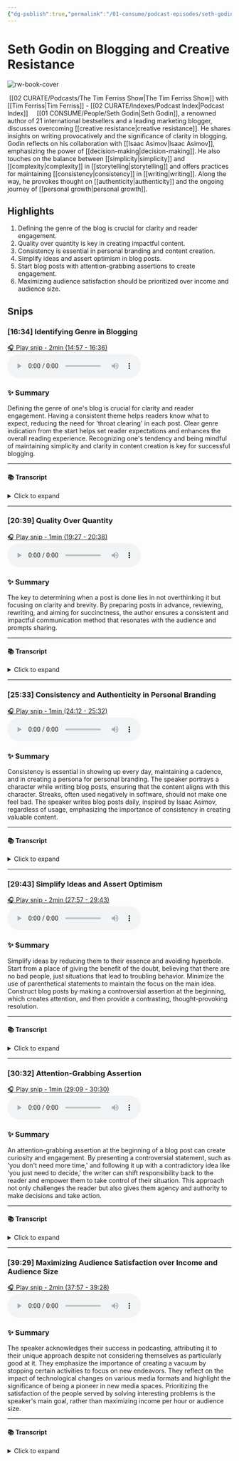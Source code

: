 ```yaml
---
{"dg-publish":true,"permalink":"/01-consume/podcast-episodes/seth-godin-on-blogging-and-creative-resistance/","title":"Seth Godin on Blogging and Creative Resistance","tags":["podcasts","blogging"]}
---
```


# Seth Godin on Blogging and Creative Resistance

![rw-book-cover](https://wsrv.nl/?url=https%3A%2F%2Fcontent.production.cdn.art19.com%2Fimages%2F69%2F10%2F10%2Ffb%2F691010fb-625e-4abe-993c-a57228b28dbe%2F91cb53ae0d5dbb379b9dffecf0a772593891d0d09bbe6d90ee746edbdb79e3ec75584f2ceb8260e9f675a90c05419b9b99842a76905b686f0f51c1a9d3e227ab.jpeg&w=300&h=300)

 [[02 CURATE/Podcasts/The Tim Ferriss Show\|The Tim Ferriss Show]] with [[Tim Ferriss\|Tim Ferriss]]  - [[02 CURATE/Indexes/Podcast Index\|Podcast Index]]
  
 [[01 CONSUME/People/Seth Godin\|Seth Godin]], a renowned author of 21 international bestsellers and a leading marketing blogger, discusses overcoming [[creative resistance\|creative resistance]]. He shares insights on writing provocatively and the significance of clarity in blogging. Godin reflects on his collaboration with [[Isaac Asimov\|Isaac Asimov]], emphasizing the power of [[decision-making\|decision-making]]. He also touches on the balance between [[simplicity\|simplicity]] and [[complexity\|complexity]] in [[storytelling\|storytelling]] and offers practices for maintaining [[consistency\|consistency]] in [[writing\|writing]]. Along the way, he provokes thought on [[authenticity\|authenticity]] and the ongoing journey of [[personal growth\|personal growth]].

## Highlights

  1. Defining the genre of the blog is crucial for clarity and reader engagement.
  2. Quality over quantity is key in creating impactful content.
  3. Consistency is essential in personal branding and content creation.
  4. Simplify ideas and assert optimism in blog posts.
  5. Start blog posts with attention-grabbing assertions to create engagement.
  6. Maximizing audience satisfaction should be prioritized over income and audience size. 



## Snips


### [16:34] Identifying Genre in Blogging


[🎧 Play snip - 2min️ (14:57 - 16:36)](https://share.snipd.com/snip/6b01a2e9-6d73-4f0c-8b87-bd9187e51f77)
<audio controls> <source src="https://rss.art19.com/episodes/5bfcbdef-8a89-4106-b77c-3d9227f3e055.mp3?rss_browser=BAhJIgpTbmlwZAY6BkVU--7de01baece82063bda1cca2dc0d698735fdbe34a#t=14:57,16:36"> </audio>




### ✨ Summary
Defining the genre of one's blog is crucial for clarity and reader engagement. Having a consistent theme helps readers know what to expect, reducing the need for 'throat clearing' in each post. Clear genre indication from the start helps set reader expectations and enhances the overall reading experience. Recognizing one's tendency and being mindful of maintaining simplicity and clarity in content creation is key for successful blogging.


---




#### 📚 Transcript
<details>
<summary>Click to expand</summary>
<blockquote><b>Tim Ferriss</b><br/><br/>About genre.</blockquote><br/><blockquote><b>Seth Godin</b><br/><br/>So my blog is a long running series. It has been a series of 8,500 daily posts. So if I was starting today, I have to figure out what is the genre of my work. If you think about David Letterman's TV show, he needed to have a series called Stupid Pet Tricks because the show wasn't Stupid Pet Tricks, but there was a regular recurring Stupid Pet Trick. The show was a series of David Letterman shows. So if your genre, as you re-enter blogging, is there is a post from Tim on a regular basis, and all of them are about the things we put into our body and performance, then you're fine. If that's not the case, then the question is, when the reader shows up, do you need to do a lot of throat clearing to get them back on track for what you are writing about today? And so, since you're starting with largely a blank slate, I said, well, if the first seven of these are in this series, then you only have to clear your throat once on the eighth day and Say, okay, now we're talking about this. And you could do one of those or six of those or 12 of those. But people do better if they understand that they're going to see Dune not read The Power Broker. Those are different genres, and you need to give them a hint as to what they're going to get.</blockquote><br/><blockquote><b>Tim Ferriss</b><br/><br/>I like the idea of recognizing that my tendency is to, how should I be generous with myself, be comprehensive. I was going to say overcomplicate,</blockquote>
</details>



---


### [20:39] Quality Over Quantity


[🎧 Play snip - 1min️ (19:27 - 20:38)](https://share.snipd.com/snip/9c813bf9-f9a6-4018-a935-acfde482ca0f)
<audio controls> <source src="https://rss.art19.com/episodes/5bfcbdef-8a89-4106-b77c-3d9227f3e055.mp3?rss_browser=BAhJIgpTbmlwZAY6BkVU--7de01baece82063bda1cca2dc0d698735fdbe34a#t=19:27,20:38"> </audio>




### ✨ Summary
The key to determining when a post is done lies in not overthinking it but focusing on clarity and brevity. By preparing posts in advance, reviewing, rewriting, and aiming for succinctness, the author ensures a consistent and impactful communication method that resonates with the audience and prompts sharing.


---




#### 📚 Transcript
<details>
<summary>Click to expand</summary>
<blockquote><b>Seth Godin</b><br/><br/>Right, well, I'll do the first part first because it's easier. You asked, how do you decide or know when a post is done? And I texted back, I don't. That's the point. And then I wrote, imagine how hard it would be to have a conversation or even a text thread if we had to think through whether our turn to talk was over before we stopped talking. Right? So my model, my ritual is I write blog posts in advance and then the night before I review them, I rewrite them, I delete them. So if I get the stomach flu, there's still going to be a blog post tomorrow. And when I rewrite a blog post, the rule is you get points if you make it shorter. You don't get points if you make it longer. And if I can't boil it down more than it already is, and it's not deliberately deceptive, it's done. Because the purpose is tell people something they already sort of know in a way that they would be grateful for the chance to forward to other people.</blockquote><br/><blockquote><b>Tim Ferriss</b><br/><br/>Can you say that one more time, Seth? That seems important. If</blockquote>
</details>



---


### [25:33] Consistency and Authenticity in Personal Branding


[🎧 Play snip - 1min️ (24:12 - 25:32)](https://share.snipd.com/snip/f10b4598-59f0-4ac1-bc0f-f9333cd788f0)
<audio controls> <source src="https://rss.art19.com/episodes/5bfcbdef-8a89-4106-b77c-3d9227f3e055.mp3?rss_browser=BAhJIgpTbmlwZAY6BkVU--7de01baece82063bda1cca2dc0d698735fdbe34a#t=24:12,25:32"> </audio>




### ✨ Summary
Consistency is essential in showing up every day, maintaining a cadence, and in creating a persona for personal branding. The speaker portrays a character while writing blog posts, ensuring that the content aligns with this character. Streaks, often used negatively in software, should not make one feel bad. The speaker writes blog posts daily, inspired by Isaac Asimov, regardless of usage, emphasizing the importance of consistency in creating valuable content.


---




#### 📚 Transcript
<details>
<summary>Click to expand</summary>
<blockquote><b>Seth Godin</b><br/><br/>I would say two things. First, I think you're talking about consistency in terms of showing up at the ballpark every day. Cadence.</blockquote><br/><blockquote><b>Tim Ferriss</b><br/><br/>Exactly. Yeah.</blockquote><br/><blockquote><b>Seth Godin</b><br/><br/>So I'll do that one second. The first one, I have never met Larry David, but I'm guessing that there are some days that Larry David is actually a nice, thoughtful person. And there is a character named Larry David as well. So the person who writes my blog is a character named Seth Godin. And I am the only person who has ever written my blog. I'm the only person who ever will write my blog. But when I am doing it, I am playing the character named Seth Godin. So if it doesn't sound like me, if it's just me authentically being tired or annoyed, I don't publish those. Because that's not what my character would do. This is not me exposing some mystical, mythical Seth Godin to the world. It's me portraying the character Seth Godin, because it's a service. And then the second thing is, streaks are usually used against us by software. And if they make you feel bad, it's not a helpful thing. But I write blog posts every single day, whether I use them or not. And I learned that from Isaac Asimov when I worked with him all those years ago. If</blockquote>
</details>



---


### [29:43] Simplify Ideas and Assert Optimism


[🎧 Play snip - 2min️ (27:57 - 29:43)](https://share.snipd.com/snip/9673475f-a07a-43a7-b9c7-26b632cc0875)
<audio controls> <source src="https://rss.art19.com/episodes/5bfcbdef-8a89-4106-b77c-3d9227f3e055.mp3?rss_browser=BAhJIgpTbmlwZAY6BkVU--7de01baece82063bda1cca2dc0d698735fdbe34a#t=27:57,29:43"> </audio>




### ✨ Summary
Simplify ideas by reducing them to their essence and avoiding hyperbole. Start from a place of giving the benefit of the doubt, believing that there are no bad people, just situations that lead to troubling behavior. Minimize the use of parenthetical statements to maintain the focus on the main idea. Construct blog posts by making a controversial assertion at the beginning, which creates attention, and then provide a contrasting, thought-provoking resolution.


---




#### 📚 Transcript
<details>
<summary>Click to expand</summary>
<blockquote><b>Seth Godin</b><br/><br/>Know, I've not ever pushed myself to name them because seeing is forgetting the name of what one sees. But I guess I'd highlight a couple of things. The first one is I try to begin from a place of the benefit of the doubt of there probably aren't bad people. There's just situations that cause people to do things that are troubling, and a level of optimism to go with it. I try to reduce ideas to their essence without becoming hyperbolic, because the voices of social media amped up the hyperbolic part. That's not a simplification. That's an exaggeration.</blockquote><br/><blockquote><b>Tim Ferriss</b><br/><br/>Right.</blockquote><br/><blockquote><b>Seth Godin</b><br/><br/>I try to eliminate parentheticals unless I really have no choice. So I will avoid saying something like, all tall people are very brave, because ridiculous. But I will not write tall people are brave parentheses, except for this person, this person, this person, and this person, because now it's not worth reading, right? So there's an assertion at the beginning that creates a tension and then a release of that tension that lands an idea. So the shortest blog post I ever wrote, which I'm really proud of is first line is you don't need more time. So that's an assertion. It's controversial. People who feel overwhelmed want to challenge it. And then the delivery is you just need to decide. So that flips it upside down, takes the blame off</blockquote>
</details>



---


### [30:32] Attention-Grabbing Assertion


[🎧 Play snip - 1min️ (29:09 - 30:30)](https://share.snipd.com/snip/d98533d7-4698-40f7-ace6-5426fbec22d2)
<audio controls> <source src="https://rss.art19.com/episodes/5bfcbdef-8a89-4106-b77c-3d9227f3e055.mp3?rss_browser=BAhJIgpTbmlwZAY6BkVU--7de01baece82063bda1cca2dc0d698735fdbe34a#t=29:09,30:30"> </audio>




### ✨ Summary
An attention-grabbing assertion at the beginning of a blog post can create curiosity and engagement. By presenting a controversial statement, such as 'you don't need more time,' and following it up with a contradictory idea like 'you just need to decide,' the writer can shift responsibility back to the reader and empower them to take control of their situation. This approach not only challenges the reader but also gives them agency and authority to make decisions and take action.


---




#### 📚 Transcript
<details>
<summary>Click to expand</summary>
<blockquote><b>Seth Godin</b><br/><br/>An assertion at the beginning that creates a tension and then a release of that tension that lands an idea. So the shortest blog post I ever wrote, which I'm really proud of is first line is you don't need more time. So that's an assertion. It's controversial. People who feel overwhelmed want to challenge it. And then the delivery is you just need to decide. So that flips it upside down, takes the blame off the system and the people who are making you busy and puts it right back on you, giving you agency and authority and responsibility to Simply decide and then get back to what needs to get done. And so in just a few words, that's an example of a short Seth Godin blog post. And a longer one is one where I will try to teach somebody details about something they didn't know, but frame it in a way that they're comfortable with because that's how they might've Framed it as well.</blockquote><br/><blockquote><b>Tim Ferriss</b><br/><br/>Let me ask a quick question and maybe that I've cut back on my caffeine too significantly, but you don't need more time. You just need to decide. What are people deciding?</blockquote><br/><blockquote><b>Seth Godin</b><br/><br/>Well,</blockquote>
</details>



---


### [39:29] Maximizing Audience Satisfaction over Income and Audience Size


[🎧 Play snip - 2min️ (37:57 - 39:28)](https://share.snipd.com/snip/fa7500fe-a24c-4c8a-bd60-621d1b16929d)
<audio controls> <source src="https://rss.art19.com/episodes/5bfcbdef-8a89-4106-b77c-3d9227f3e055.mp3?rss_browser=BAhJIgpTbmlwZAY6BkVU--7de01baece82063bda1cca2dc0d698735fdbe34a#t=37:57,39:28"> </audio>




### ✨ Summary
The speaker acknowledges their success in podcasting, attributing it to their unique approach despite not considering themselves as particularly good at it. They emphasize the importance of creating a vacuum by stopping certain activities to focus on new endeavors. They reflect on the impact of technological changes on various media formats and highlight the significance of being a pioneer in new media spaces. Prioritizing the satisfaction of the people served by solving interesting problems is the speaker's main goal, rather than maximizing income per hour or audience size.


---




#### 📚 Transcript
<details>
<summary>Click to expand</summary>
<blockquote><b>Seth Godin</b><br/><br/>Think it's very kind of you to say I'm very good at it. I don't think I'm good at it, but because I'm sort of in public and I do it in a certain way, it's noted. You know, I did five years of Akimbo. It was in the top 1% of all podcasts. And then I just stopped. And I stopped not because I didn't love it. I did love it. I stopped because if I kept doing it, there's something else I wouldn't do instead. And creating a vacuum is required so that I will do the hard work of filling the vacuum. But if I just keep doing the thing, then there is no vacuum. And sometimes the technology changes. That's why Spinnaker went away. That's why you couldn't keep making VCR games. It's why my headstart in the CD-ROM business was worthless because CD-ROMs went away. I liked in every time I did this being a pioneer in a new media space because that's, for me, the funnest spot. And then when the technology changes, I got to move on. But podcast technology is never going to change. I mean, you're noting there's a change in the production format, and that is a change. So in my case, what I'm trying to do is not maximize my income per hour spent, nor am I trying to maximize the size of my audience. What I'm trying to maximize is, are the people I'm serving glad that I did, that I showed up to solve an interesting problem? And</blockquote>
</details>
